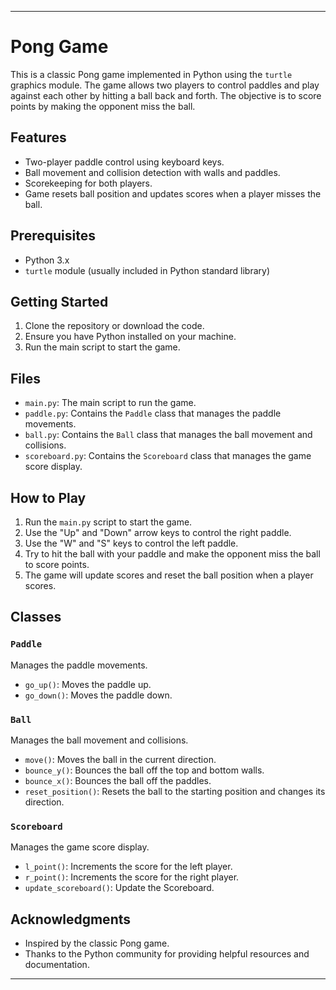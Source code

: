 
---

# Pong Game

This is a classic Pong game implemented in Python using the `turtle` graphics module. The game allows two players to control paddles and play against each other by hitting a ball back and forth. The objective is to score points by making the opponent miss the ball.

## Features

- Two-player paddle control using keyboard keys.
- Ball movement and collision detection with walls and paddles.
- Scorekeeping for both players.
- Game resets ball position and updates scores when a player misses the ball.

## Prerequisites

- Python 3.x
- `turtle` module (usually included in Python standard library)

## Getting Started

1. Clone the repository or download the code.
2. Ensure you have Python installed on your machine.
3. Run the main script to start the game.

## Files

- `main.py`: The main script to run the game.
- `paddle.py`: Contains the `Paddle` class that manages the paddle movements.
- `ball.py`: Contains the `Ball` class that manages the ball movement and collisions.
- `scoreboard.py`: Contains the `Scoreboard` class that manages the game score display.

## How to Play

1. Run the `main.py` script to start the game.
2. Use the "Up" and "Down" arrow keys to control the right paddle.
3. Use the "W" and "S" keys to control the left paddle.
4. Try to hit the ball with your paddle and make the opponent miss the ball to score points.
5. The game will update scores and reset the ball position when a player scores.

## Classes

### `Paddle`
Manages the paddle movements.

- `go_up()`: Moves the paddle up.
- `go_down()`: Moves the paddle down.

### `Ball`
Manages the ball movement and collisions.

- `move()`: Moves the ball in the current direction.
- `bounce_y()`: Bounces the ball off the top and bottom walls.
- `bounce_x()`: Bounces the ball off the paddles.
- `reset_position()`: Resets the ball to the starting position and changes its direction.

### `Scoreboard`
Manages the game score display.

- `l_point()`: Increments the score for the left player.
- `r_point()`: Increments the score for the right player.
- `update_scoreboard()`: Update the Scoreboard.


## Acknowledgments

- Inspired by the classic Pong game.
- Thanks to the Python community for providing helpful resources and documentation.

---
